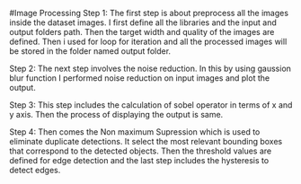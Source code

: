 #Image Processing Step 1: The first step is about preprocess all the images inside the dataset images. I first define all the libraries and the input and output folders path. Then the target width and quality of the images are defined. Then i used for loop for iteration and all the processed images will be stored in the folder named output folder.

Step 2: The next step involves the noise reduction. In this by using gaussion blur function I performed noise reduction on input images and plot the output.

Step 3: This step includes the calculation of sobel operator in terms of x and y axis. Then the process of displaying the output is same.

Step 4: Then comes the Non maximum Supression which is used to eliminate duplicate detections. It select the most relevant bounding boxes that correspond to the detected objects. Then the threshold values are defined for edge detection and the last step includes the hysteresis to detect edges.
